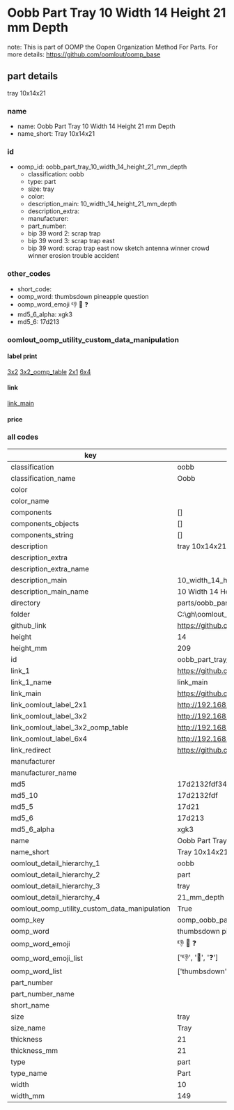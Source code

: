 # Oobb Part Tray 10 Width 14 Height 21 mm Depth  

note: This is part of OOMP the Oopen Organization Method For Parts. For more details: https://github.com/oomlout/oomp_base

##  part details
  



tray 10x14x21



### name
* name: Oobb Part Tray 10 Width 14 Height 21 mm Depth
* name_short: Tray 10x14x21 
### id
* oomp_id: oobb_part_tray_10_width_14_height_21_mm_depth
  * classification: oobb
  * type: part
  * size: tray
  * color: 
  * description_main: 10_width_14_height_21_mm_depth
  * description_extra: 
  * manufacturer: 
  * part_number: 
  * bip 39 word 2: scrap trap
  * bip 39 word 3: scrap trap east
  * bip 39 word: scrap trap east now sketch antenna winner crowd winner erosion trouble accident

### other_codes
* short_code: 
* oomp_word: thumbsdown pineapple question
* oomp_word_emoji :thumbsdown: :pineapple: :question:
* md5_6_alpha: xgk3
* md5_6: 17d213






### oomlout_oomp_utility_custom_data_manipulation
#### label print
[3x2](http://192.168.1.245:1112/?label=oomp%20xgk3)
[3x2_oomp_table](http://192.168.1.108:1112/?label=oomp%20xgk3)
[2x1](http://192.168.1.242:1112/?label=oomp%20xgk3)
[6x4](http://192.168.1.55:1112/?label=oomp%20xgk3)    

#### link

[link_main](https://github.com/oomlout/oomlout_oobb_version_4_generated_parts/tree/main/navigation_oomp/oobb/part/tray/10_width_14_height_21_mm_depth/part)                              

#### price







### all codes 
| key | value |  
| --- | --- |  
| classification | oobb |  
| classification_name | Oobb |  
| color |  |  
| color_name |  |  
| components | [] |  
| components_objects | [] |  
| components_string | [] |  
| description | tray 10x14x21 |  
| description_extra |  |  
| description_extra_name |  |  
| description_main | 10_width_14_height_21_mm_depth |  
| description_main_name | 10 Width 14 Height 21 mm Depth |  
| directory | parts/oobb_part_tray_10_width_14_height_21_mm_depth |  
| folder | C:\gh\oomlout_oobb_version_4_generated_parts\parts\oobb_part_tray_10_width_14_height_21_mm_depth |  
| github_link | https://github.com/oomlout/oomlout_oomp_part_src/tree/main/parts/oobb_part_tray_10_width_14_height_21_mm_depth |  
| height | 14 |  
| height_mm | 209 |  
| id | oobb_part_tray_10_width_14_height_21_mm_depth |  
| link_1 | https://github.com/oomlout/oomlout_oobb_version_4_generated_parts/tree/main/navigation_oomp/oobb/part/tray/10_width_14_height_21_mm_depth/part |  
| link_1_name | link_main |  
| link_main | https://github.com/oomlout/oomlout_oobb_version_4_generated_parts/tree/main/navigation_oomp/oobb/part/tray/10_width_14_height_21_mm_depth/part |  
| link_oomlout_label_2x1 | http://192.168.1.242:1112/?label=oomp%20xgk3 |  
| link_oomlout_label_3x2 | http://192.168.1.245:1112/?label=oomp%20xgk3 |  
| link_oomlout_label_3x2_oomp_table | http://192.168.1.108:1112/?label=oomp%20xgk3 |  
| link_oomlout_label_6x4 | http://192.168.1.55:1112/?label=oomp%20xgk3 |  
| link_redirect | https://github.com/oomlout/oomlout_oobb_version_4_generated_parts/tree/main/parts/oobb_tray_10_14_21 |  
| manufacturer |  |  
| manufacturer_name |  |  
| md5 | 17d2132fdf345f7c276519728b79d60b |  
| md5_10 | 17d2132fdf |  
| md5_5 | 17d21 |  
| md5_6 | 17d213 |  
| md5_6_alpha | xgk3 |  
| name | Oobb Part Tray 10 Width 14 Height 21 mm Depth |  
| name_short | Tray 10x14x21  |  
| oomlout_detail_hierarchy_1 | oobb |  
| oomlout_detail_hierarchy_2 | part |  
| oomlout_detail_hierarchy_3 | tray |  
| oomlout_detail_hierarchy_4 | 21_mm_depth |  
| oomlout_oomp_utility_custom_data_manipulation | True |  
| oomp_key | oomp_oobb_part_tray_10_width_14_height_21_mm_depth |  
| oomp_word | thumbsdown pineapple question |  
| oomp_word_emoji | :thumbsdown: :pineapple: :question: |  
| oomp_word_emoji_list | [':thumbsdown:', ':pineapple:', ':question:'] |  
| oomp_word_list | ['thumbsdown', 'pineapple', 'question'] |  
| part_number |  |  
| part_number_name |  |  
| short_name |  |  
| size | tray |  
| size_name | Tray |  
| thickness | 21 |  
| thickness_mm | 21 |  
| type | part |  
| type_name | Part |  
| width | 10 |  
| width_mm | 149 |  
